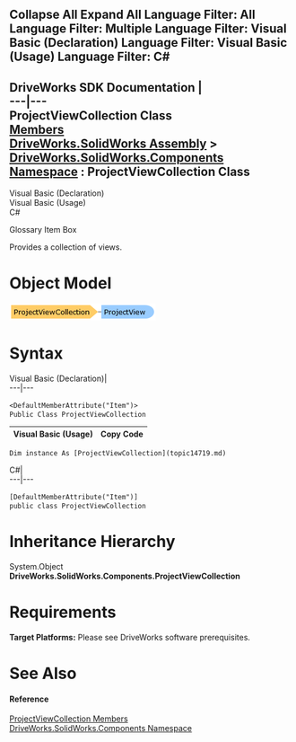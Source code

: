 Collapse All Expand All Language Filter: All  Language Filter: Multiple  Language Filter: Visual Basic (Declaration) Language Filter: Visual Basic (Usage) Language Filter: C#  
---  
DriveWorks SDK Documentation  |   
---|---  
ProjectViewCollection Class   
[Members](topic14720.md)   
[DriveWorks.SolidWorks Assembly](topic13342.md) > [DriveWorks.SolidWorks.Components Namespace](topic13925.md) : ProjectViewCollection Class  
---  
  
Visual Basic (Declaration)    
Visual Basic (Usage)    
C# 

Glossary Item Box

Provides a collection of views. 

# Object Model

![](dotnetdiagramimages/image829.png)

# Syntax

Visual Basic (Declaration)|   
---|---  
      
    
    <DefaultMemberAttribute("Item")>
    Public Class ProjectViewCollection   
  
Visual Basic (Usage)| Copy Code  
---|---  
      
    
    Dim instance As [ProjectViewCollection](topic14719.md)  
  
C#|   
---|---  
      
    
    [DefaultMemberAttribute("Item")]
    public class ProjectViewCollection   
  
# Inheritance Hierarchy

System.Object  
**DriveWorks.SolidWorks.Components.ProjectViewCollection**  


# Requirements

**Target Platforms:** Please see DriveWorks software prerequisites.

# See Also

#### Reference

[ProjectViewCollection Members](topic14720.md)   
[DriveWorks.SolidWorks.Components Namespace](topic13925.md)



